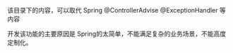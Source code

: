 该目录下的内容，可以取代 Spring @ControllerAdvise @ExceptionHandler 等内容

开发该功能的主要原因是 Spring的太简单，不能满足复杂的业务场景，不能高度定制化。